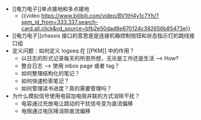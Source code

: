 - [[电力电子]]单点接地和多点接地
	- {{video https://www.bilibili.com/video/BV1tH4y1c7Yh/?spm_id_from=333.337.search-card.all.click&vd_source=bfb2e50dad8e670124c382656b85473e}}
- [[电力电子]]chassis 接口的意思是是连接机箱控制按钮和状态指示灯的跳线接口组
- 定义问题：如何定义 logseq 在 [[PKM]] 中的作用？
	- 以日志的形式记录每天的所思所想，无论是工作还是生活 --> How?
	- 整合日志 --> 使用 inbox page 或者 tag？
	- 如何整理结构化的笔记？
	- 如何快速检索笔记？
	- 如何管理读书进度？真的需要管理吗？
- 为什么模拟信号使用电容加电阻并联的方式消除干扰？
	- 电容通过充放电让跳动的干扰信号变为直流偏移
	- 电阻通过电压降消除直流偏移